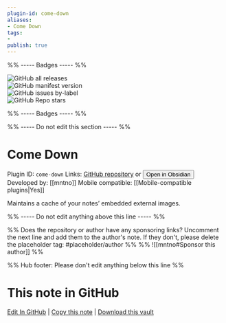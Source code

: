 ```yaml
---
plugin-id: come-down
aliases:
- Come Down
tags: 
- 
publish: true
---
```


%% ----- Badges ----- %%

![GitHub all releases](https://img.shields.io/github/downloads/mntno/obsidian-come-down/total?color=573E7A&logo=github&style=for-the-badge)   
![GitHub manifest version](https://img.shields.io/github/manifest-json/v/mntno/obsidian-come-down?color=573E7A&logo=github&style=for-the-badge)   
![GitHub issues by-label](https://img.shields.io/github/issues/mntno/obsidian-come-down/help%20wanted?color=573E7A&logo=github&style=for-the-badge)   
![GitHub Repo stars](https://img.shields.io/github/stars/mntno/obsidian-come-down?color=573E7A&logo=github&style=for-the-badge)

%% ----- Badges ----- %%

%% ----- Do not edit this section ----- %%

# Come Down

Plugin ID: `come-down`
Links: [GitHub repository](https://github.com/mntno/obsidian-come-down) or [<button id=HH>Open in Obsidian</button>](obsidian://show-plugin?id=come-down)
Developed by: [[mntno]]
Mobile compatible: [[Mobile-compatible plugins|Yes]]

Maintains a cache of your notes’ embedded external images.

%% ----- Do not edit anything above this line ----- %% 

%% Does the repository or author have any sponsoring links? Uncomment the next line and add them to the author's note. If they don't, please delete the placeholder tag: #placeholder/author %%
%% ![[mntno#Sponsor this author]] %%

%% Hub footer: Please don't edit anything below this line %%

# This note in GitHub

<span class="git-footer">[Edit In GitHub](https://github.dev/obsidian-community/obsidian-hub/blob/main/02%20-%20Community%20Expansions/02.05%20All%20Community%20Expansions/Plugins/come-down.md "git-hub-edit-note") | [Copy this note](https://raw.githubusercontent.com/obsidian-community/obsidian-hub/main/02%20-%20Community%20Expansions/02.05%20All%20Community%20Expansions/Plugins/come-down.md "git-hub-copy-note") | [Download this vault](https://github.com/obsidian-community/obsidian-hub/archive/refs/heads/main.zip "git-hub-download-vault") </span>
